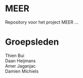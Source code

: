 # MEER
Repository voor het project MEER ...

# Groepsleden
Thien Bui<br>
Daan Heijmans<br>
Amer Jaganjac<br>
Damien Michiels

